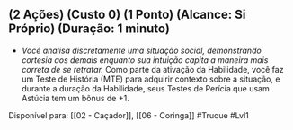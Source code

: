 ## (2 Ações) (Custo 0) (1 Ponto) (Alcance: Si Próprio) (Duração: 1 minuto)

- *Você analisa discretamente uma situação social, demonstrando cortesia aos demais enquanto sua intuição capita a maneira mais correta de se retratar.* Como parte da ativação da Habilidade, você faz um Teste de História (MTE) para adquirir contexto sobre a situação, e durante a duração da Habilidade, seus Testes de Perícia que usam Astúcia tem um bônus de +1.

Disponível para: [[02 - Caçador]], [[06 - Coringa]]
#Truque #Lvl1